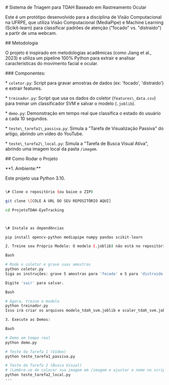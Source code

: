 \# Sistema de Triagem para TDAH Baseado em Rastreamento Ocular



Este é um protótipo desenvolvido para a disciplina de Visão Computacional na UFRPE, que utiliza Visão Computacional (MediaPipe) e Machine Learning (Scikit-learn) para classificar padrões de atenção ("focado" vs. "distraido") a partir de uma webcam.



\## Metodologia



O projeto é inspirado em metodologias acadêmicas (como Jiang et al., 2023) e utiliza um pipeline 100% Python para extrair e analisar características do movimento facial e ocular.



\### Componentes:

\* `coletor.py`: Script para gravar amostras de dados (ex: 'focado', 'distraido') e extrair features.

\* `treinador.py`: Script que usa os dados do coletor (`features\_data.csv`) para treinar um classificador SVM e salvar o modelo (`.joblib`).

\* `demo.py`: Demonstração em tempo real que classifica o estado do usuário a cada 10 segundos.

\* `teste\_tarefa1\_passiva.py`: Simula a "Tarefa de Visualização Passiva" do artigo, abrindo um vídeo do YouTube.

\* `teste\_tarefa2\_local.py`: Simula a "Tarefa de Busca Visual Ativa", abrindo uma imagem local da pasta `/imagem`.



\## Como Rodar o Projeto



\*\*1. Ambiente:\*\*

Este projeto usa Python 3.10.



```bash

\# Clone o repositório (ou baixe o ZIP)

git clone \[COLE A URL DO SEU REPOSITÓRIO AQUI]

cd ProjetoTDAH-EyeTracking



\# Instale as dependências

pip install opencv-python mediapipe numpy pandas scikit-learn

2. Treine seu Próprio Modelo: O modelo (.joblib) não está no repositório. Você precisa criá-lo:

Bash

# Rode o coletor e grave suas amostras
python coletor.py
Siga as instruções: grave 5 amostras para 'focado' e 5 para 'distraido'.

Digite 'sair' para salvar.

Bash

# Agora, treine o modelo
python treinador.py
Isso irá criar os arquivos modelo_tdah_svm.joblib e scaler_tdah_svm.joblib.

3. Execute as Demos:

Bash

# Demo em tempo real
python demo.py

# Teste da Tarefa 1 (Vídeo)
python teste_tarefa1_passiva.py

# Teste da Tarefa 2 (Busca Visual)
# (Lembre-se de colocar sua imagem em /imagem e ajustar o nome no script)
python teste_tarefa2_local.py
---
